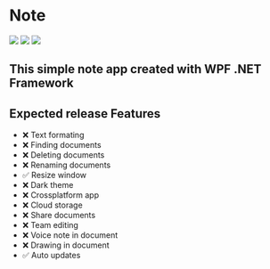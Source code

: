 # Note

[![](https://img.shields.io/badge/.NET-512BD4?style=for-the-badge&logo=dotnet&logoColor=white)](https://dotnet.microsoft.com)
[![](https://img.shields.io/badge/Figma-F24E1E?style=for-the-badge&logo=figma&logoColor=white)](https://www.figma.com/file/thqjv1ECSP5bdCS36PEYLg/Note?node-id=0%3A1&t=LQ8mATmpJUwUXGzY-1)
[![](https://img.shields.io/badge/Download-v0.5-succes?style=for-the-badge)](https://github.com/b4shtirk1n/Note/releases/download/v0.5/Note-win.zip)

## This simple note app created with WPF .NET Framework

## Expected release Features

 - ❌ Text formating
 - ❌ Finding documents
 - ❌ Deleting documents
 - ❌ Renaming documents
 - ✅ Resize window
 - ❌ Dark theme
 - ❌ Crossplatform app
 - ❌ Cloud storage
 - ❌ Share documents
 - ❌ Team editing
 - ❌ Voice note in document
 - ❌ Drawing in document
 - ✅ Auto updates

